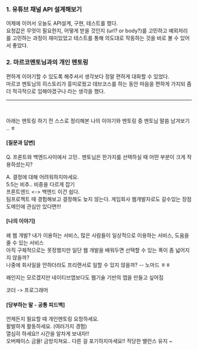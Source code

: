 ### 1. 유튜브 채널 API 설계해보기 <br>
어제에 이어서 오늘도 API설계, 구현, 테스트를 했다.<br>
요청값은 무엇이 필요한지, 어떻게 받을 것인지 (url? or body?)를 고민하고
예외처리를 고민하는 과정이 재미있었고
테스트를 통해 의도대로 작동하는 것을 바로 볼 수 있어서 좋았다.

### 2. 마르코멘토님과의 개인 멘토링 <br>
편하게 이야기할 수 있도록 해주셔서 생각보다 정말 편하게 대화할 수 있었다.<br>
마르코 멘토님의 히스토리가 흥미로웠고 데브코스를 하는 동안 마음을 편하게 가지되 좀더 적극적으로 임해야겠구나 라는 생각을 했다.

---
<br>

아래는 멘토링 하기 전 스스로 정리해본 나의 이야기와 멘토링 중 멘토님 말씀 남겨보기 .. ㅎ

#### [질문과 답변]
Q. 프론트와 백엔드사이에서 고민.. 멘토님은 한가지를 선택하실 때 어떤 부분이 크게 작용하셨는지?

A. 결정에 대해 어려워하지마세요.<br>
5:5는 비추.. 비중을 다르게 잡기<br>
프론트엔드 <-> 백엔드 이건 쉽다.<br>
팀프로젝트 때 경험해보고 결정해도 늦지 않는다.
게임회사 웹개발자로도 갈수있는 장점 도메인에 관심만 있다면!!!

#### [나의 이야기]
왜 웹 개발? 내가 이용하는 서비스, 많은 사람들이 일상적으로 이용하는 서비스, 도움을 줄 수 있는 서비스<br>
아직 구체적으로는 못정했지만 일단 웹 개발을 배워두면 선택할 수 있는 폭이 좀 넓어지지 않을까?<br>
나중에 회사일을 안하더라도 프리랜서로 일할 수 있지 않을까? -- 노마드 ㅎㅎ

왜인지는 모르겠지만 네이티브앱보다도 웹기술 기반의 앱을 만들고 싶어짐

코더 -> 프로그래머

#### [당부하는 말 - 공통 피드백]
언제든지 필요할 때 개인멘토링 요청하세요.<br>
활발하게 활동하세요. (여러가지 경험)<br>
열심히 하세요!! 시간을 알차게 보내자!!<br>
오버페이스 금물! 금방지쳐요.. 다른 걸 포기하지마세요!! 적당한 밸런스 유지 ~

